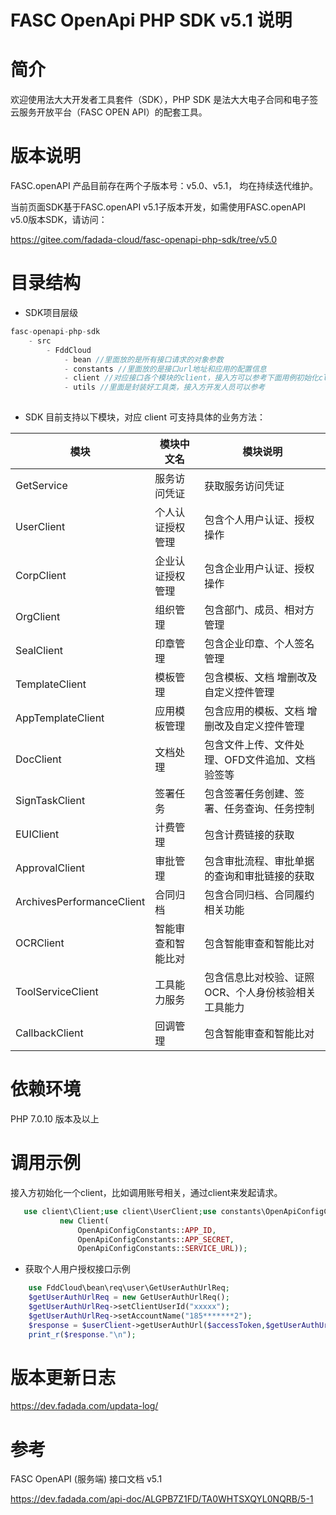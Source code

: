 # FASC OpenApi PHP SDK v5.1 说明

# 简介

欢迎使用法大大开发者工具套件（SDK），PHP SDK 是法大大电子合同和电子签云服务开放平台（FASC OPEN API）的配套工具。



# 版本说明

FASC.openAPI 产品目前存在两个子版本号：v5.0、v5.1， 均在持续迭代维护。

当前页面SDK基于FASC.openAPI v5.1子版本开发，如需使用FASC.openAPI v5.0版本SDK，请访问：

https://gitee.com/fadada-cloud/fasc-openapi-php-sdk/tree/v5.0




# 目录结构

- SDK项目层级
```php
fasc-openapi-php-sdk
    - src
        - FddCloud
            - bean //里面放的是所有接口请求的对象参数
            - constants //里面放的是接口url地址和应用的配置信息
            - client //对应接口各个模块的client，接入方可以参考下面用例初始化client后调用
            - utils //里面是封装好工具类，接入方开发人员可以参考   
	
```
- SDK 目前支持以下模块，对应 client 可支持具体的业务方法：

| 模块                        | 模块中文名        | 模块说明                        |
|---------------------------|--------------|-----------------------------|
| GetService                | 服务访问凭证       | 获取服务访问凭证                    |
| UserClient                | 个人认证授权管理     | 包含个人用户认证、授权操作               |
| CorpClient                | 企业认证授权管理     | 包含企业用户认证、授权操作               |
| OrgClient                 | 组织管理         | 包含部门、成员、相对方管理               |
| SealClient                | 印章管理         | 包含企业印章、个人签名管理               |
| TemplateClient            | 模板管理         | 包含模板、文档 增删改及自定义控件管理         |
| AppTemplateClient         | 应用模板管理       | 包含应用的模板、文档 增删改及自定义控件管理      |
| DocClient                 | 文档处理         | 包含文件上传、文件处理、OFD文件追加、文档验签等   |
| SignTaskClient            | 签署任务         | 包含签署任务创建、签署、任务查询、任务控制       |
| EUIClient                 | 计费管理         | 包含计费链接的获取                   |
| ApprovalClient            | 审批管理         | 包含审批流程、审批单据的查询和审批链接的获取      |
| ArchivesPerformanceClient | 合同归档         | 包含合同归档、合同履约相关功能             |
| OCRClient                 | 智能审查和智能比对    | 包含智能审查和智能比对                 |
| ToolServiceClient         | 工具能力服务       | 包含信息比对校验、证照OCR、个人身份核验相关工具能力 |
| CallbackClient            | 回调管理         | 包含智能审查和智能比对                 |




# 依赖环境

PHP 7.0.10 版本及以上


# 调用示例
接入方初始化一个client，比如调用账号相关，通过client来发起请求。

 ```php
	use client\Client;use client\UserClient;use constants\OpenApiConfigConstants;$userClient = new UserClient(
            new Client(
                OpenApiConfigConstants::APP_ID,
                OpenApiConfigConstants::APP_SECRET,
                OpenApiConfigConstants::SERVICE_URL));

  ```

- 获取个人用户授权接口示例

```php
	use FddCloud\bean\req\user\GetUserAuthUrlReq;
	$getUserAuthUrlReq = new GetUserAuthUrlReq();
	$getUserAuthUrlReq->setClientUserId("xxxxx");
    $getUserAuthUrlReq->setAccountName("185*******2");
	$response = $userClient->getUserAuthUrl($accessToken,$getUserAuthUrlReq);
    print_r($response."\n");
```



# 版本更新日志

https://dev.fadada.com/updata-log/



# 参考

FASC OpenAPI (服务端) 接口文档 v5.1

https://dev.fadada.com/api-doc/ALGPB7Z1FD/TA0WHTSXQYL0NQRB/5-1

